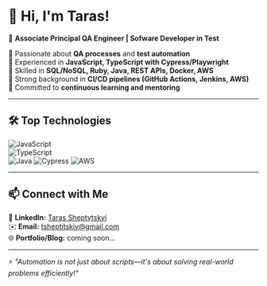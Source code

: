 # 👋 Hi, I'm Taras!  

🚀 **Associate Principal QA Engineer | Sofware Developer in Test**  

🔹 Passionate about **QA processes** and **test automation**  
🔹 Experienced in **JavaScript, TypeScript with Cypress/Playwright**  
🔹 Skilled in **SQL/NoSQL, Ruby, Java, REST APIs, Docker, AWS**  
🔹 Strong background in **CI/CD pipelines (GitHub Actions, Jenkins, AWS)**  
🔹 Committed to **continuous learning and mentoring**  

---

## 🛠️ Top Technologies 
![JavaScript](https://img.shields.io/badge/JavaScript-F7DF1E?style=for-the-badge&logo=javascript&logoColor=black)  
![TypeScript](https://img.shields.io/badge/TypeScript-007ACC?style=for-the-badge&logo=typescript&logoColor=white)  
![Java](https://img.shields.io/badge/Java-ED8B00?style=for-the-badge&logo=openjdk&logoColor=white)
![Cypress](https://img.shields.io/badge/Cypress-17202C?style=for-the-badge&logo=cypress&logoColor=white) 
![AWS](https://img.shields.io/badge/AWS-232F3E?style=for-the-badge&logo=amazon-aws&logoColor=white)

---

## 📫 Connect with Me  
💼 **LinkedIn:** [Taras Sheptytskyi](https://www.linkedin.com/in/tsheptytskyi/)  
✉️ **Email:** [tsheptitskiy@gmail.com](mailto:tsheptitskiy@gmail.com)  
🌐 **Portfolio/Blog:** coming soon... 

---

⚡ *"Automation is not just about scripts—it's about solving real-world problems efficiently!"*  
